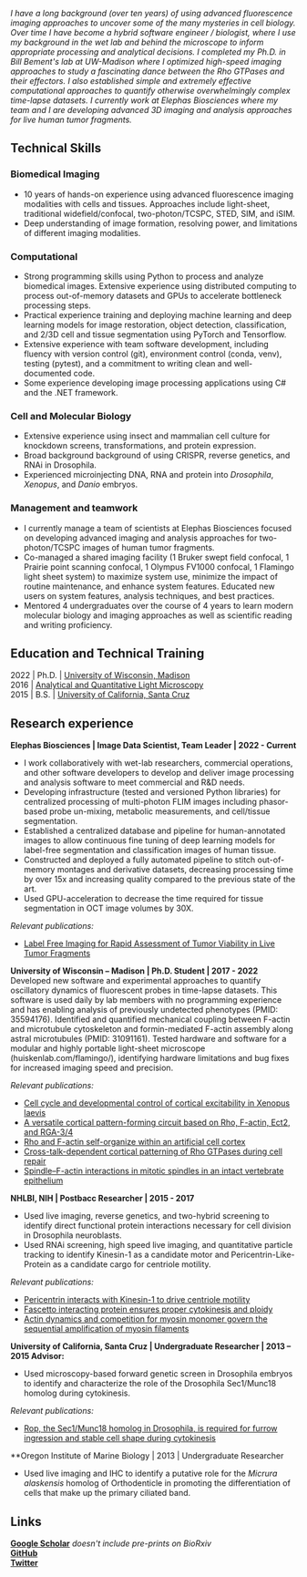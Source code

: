 _I have a long background (over ten years) of using advanced fluorescence imaging approaches to uncover some of the many mysteries in cell biology. Over time I have become a hybrid software engineer / biologist, where I use my background in the wet lab and behind the microscope to inform appropriate processing and analytical decisions. I completed my Ph.D. in Bill Bement's lab at UW-Madison where I optimized high-speed imaging approaches to study a fascinating dance between the Rho GTPases and their effectors. I also established simple and extremely effective computational approaches to quantify otherwise overwhelmingly complex time-lapse datasets. I currently work at Elephas Biosciences where my team and I are developing advanced 3D imaging and analysis approaches for live human tumor fragments._

## Technical Skills

### Biomedical Imaging
- 10 years of hands-on experience using advanced fluorescence imaging modalities with cells and tissues. Approaches include light-sheet, traditional widefield/confocal, two-photon/TCSPC, STED, SIM, and iSIM.
- Deep understanding of image formation, resolving power, and limitations of different imaging modalities.

### Computational
- Strong programming skills using Python to process and analyze biomedical images. Extensive experience using distributed computing to process out-of-memory datasets and GPUs to accelerate bottleneck processing steps. 
- Practical experience training and deploying machine learning and deep learning models for image restoration, object detection, classification, and 2/3D cell and tissue segmentation using PyTorch and Tensorflow.
- Extensive experience with team software development, including fluency with version control (git), environment control (conda, venv), testing (pytest), and a commitment to writing clean and well-documented code.
- Some experience developing image processing applications using C# and the .NET framework.

### Cell and Molecular Biology
- Extensive experience using insect and mammalian cell culture for knockdown screens, transformations, and protein expression. 
- Broad background background of using CRISPR, reverse genetics, and RNAi in Drosophila. 
- Experienced microinjecting DNA, RNA and protein into _Drosophila_, _Xenopus_, and _Danio_ embryos.

### Management and teamwork
- I currently manage a team of scientists at Elephas Biosciences focused on developing advanced imaging and analysis approaches for two-photon/TCSPC images of human tumor fragments.
- Co-managed a shared imaging facility (1 Bruker swept field confocal, 1 Prairie point scanning confocal, 1 Olympus FV1000 confocal, 1 Flamingo light sheet system) to maximize system use, minimize the impact of routine maintenance, and enhance system features. Educated new users on system features, analysis techniques, and best practices. 
- Mentored 4 undergraduates over the course of 4 years to learn modern molecular biology and imaging approaches as well as scientific reading and writing proficiency.

## Education and Technical Training
2022 | Ph.D. | [University of Wisconsin, Madison](https://cmb.wisc.edu/)  
2016 | [Analytical and Quantitative Light Microscopy](https://www.mbl.edu/education/advanced-research-training-courses/course-offerings/analytical-and-quantitative-light-microscopy)  
2015 | B.S. | [University of California, Santa Cruz](https://mcd.ucsc.edu/)  

## Research experience
**Elephas Biosciences | Image Data Scientist, Team Leader | 2022 - Current**
- I work collaboratively with wet-lab researchers, commercial operations, and other software developers to develop and deliver image processing and analysis software to meet commercial and R&D needs.
- Developing infrastructure (tested and versioned Python libraries) for centralized processing of multi-photon FLIM images including phasor-based probe un-mixing, metabolic measurements, and cell/tissue segmentation.
- Established a centralized database and pipeline for human-annotated images to allow continuous fine tuning of deep learning models for label-free segmentation and classification images of human tissue.
- Constructed and deployed a fully automated pipeline to stitch out-of-memory montages and derivative datasets, decreasing processing time by over 15x and increasing quality compared to the previous state of the art.
- Used GPU-acceleration to decrease the time required for tissue segmentation in OCT image volumes by 30X.

*Relevant publications:*  
- [Label Free Imaging for Rapid Assessment of Tumor Viability in Live Tumor Fragments](https://22034364.fs1.hubspotusercontent-na1.net/hubfs/22034364/April%202023%20Update/2023%20AACR.pdf)

**University of Wisconsin – Madison | Ph.D. Student | 2017 - 2022**
Developed new software and experimental approaches to quantify oscillatory dynamics of fluorescent probes in time-lapse datasets. This software is used daily by lab members with no programming experience and has enabling analysis of previously undetected phenotypes (PMID: 35594176).
Identified and quantified mechanical coupling between F-actin and microtubule cytoskeleton and formin-mediated F-actin assembly along astral microtubules (PMID: 31091161).
Tested hardware and software for a modular and highly portable light-sheet microscope (huiskenlab.com/flamingo/), identifying hardware limitations and bug fixes for increased imaging speed and precision.

*Relevant publications:*  
- [Cell cycle and developmental control of cortical excitability in Xenopus laevis]()
- [A versatile cortical pattern-forming circuit based on Rho, F-actin, Ect2, and RGA-3/4]()
- [Rho and F-actin self-organize within an artificial cell cortex]()
- [Cross-talk-dependent cortical patterning of Rho GTPases during cell repair]()
- [Spindle–F-actin interactions in mitotic spindles in an intact vertebrate epithelium]()

**NHLBI, NIH | Postbacc Researcher | 2015 - 2017**
- Used live imaging, reverse genetics, and two-hybrid screening to identify direct functional protein interactions necessary for cell division in Drosophila neuroblasts.
- Used RNAi screening, high speed live imaging, and quantitative particle tracking to identify Kinesin-1 as a candidate motor and Pericentrin-Like-Protein as a candidate cargo for centriole motility.

*Relevant publications:*
- [Pericentrin interacts with Kinesin-1 to drive centriole motility]()
- [Fascetto interacting protein ensures proper cytokinesis and ploidy]()
- [Actin dynamics and competition for myosin monomer govern the sequential amplification of myosin filaments]()

**University of California, Santa Cruz | Undergraduate Researcher | 2013 – 2015 Advisor:** 
- Used microscopy-based forward genetic screen in Drosophila embryos to identify and characterize the role of the Drosophila Sec1/Munc18 homolog during cytokinesis.

*Relevant publications:*  
- [Rop, the Sec1/Munc18 homolog in Drosophila, is required for furrow ingression and stable cell shape during cytokinesis]()

**Oregon Institute of Marine Biology | 2013 | Undergraduate Researcher
- Used live imaging and IHC to identify a putative role for the _Micrura alaskensis_ homolog of Orthodenticle in promoting the differentiation of cells that make up the primary ciliated band.

## Links
[**Google Scholar**](https://scholar.google.com/citations?user=AXP4TbcAAAAJ&hl=en) _doesn't include pre-prints on BioRxiv_  
[**GitHub**](https://github.com/zacswider)  
[**Twitter**](https://twitter.com/ZacSwider)  
